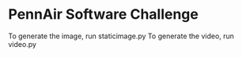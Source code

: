 # PennAir Software Challenge

 To generate the image, run staticimage.py
 To generate the video, run video.py
